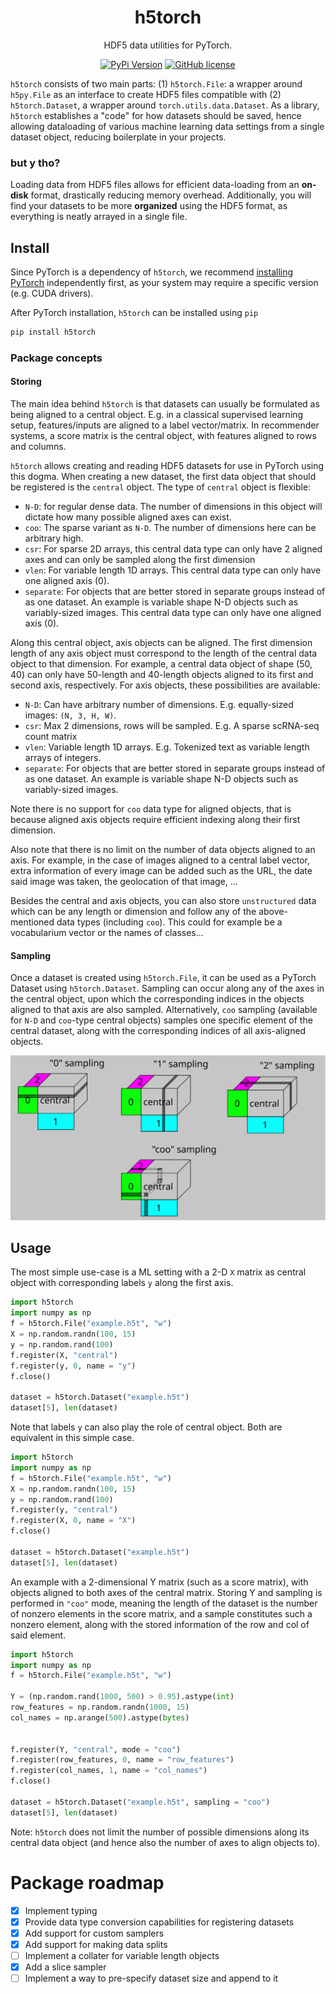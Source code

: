 <div align="center">
<h1>h5torch</h1>

HDF5 data utilities for PyTorch.


[![PyPi Version](https://img.shields.io/pypi/v/h5torch.svg)](https://pypi.python.org/pypi/h5torch/)
[![GitHub license](https://img.shields.io/github/license/gdewael/h5torch)](https://github.com/gdewael/h5torch/blob/main/LICENSE)

</div>

`h5torch` consists of two main parts: (1) `h5torch.File`: a wrapper around `h5py.File` as an interface to create HDF5 files compatible with (2) `h5torch.Dataset`, a wrapper around `torch.utils.data.Dataset`. As a library, `h5torch` establishes a "code" for how datasets should be saved, hence allowing dataloading of various machine learning data settings from a single dataset object, reducing boilerplate in your projects.

### but y tho?
Loading data from HDF5 files allows for efficient data-loading from an **on-disk** format, drastically reducing memory overhead. Additionally, you will find your datasets to be more **organized** using the HDF5 format, as everything is neatly arrayed in a single file.

## Install
Since PyTorch is a dependency of `h5torch`, we recommend [installing PyTorch](https://pytorch.org/get-started/locally/) independently first, as your system may require a specific version (e.g. CUDA drivers).

After PyTorch installation, `h5torch` can be installed using `pip`
```bash
pip install h5torch
```


### Package concepts

#### Storing

The main idea behind `h5torch` is that datasets can usually be formulated as being aligned to a central object. E.g. in a classical supervised learning setup, features/inputs are aligned to a label vector/matrix. In recommender systems, a score matrix is the central object, with features aligned to rows and columns.

`h5torch` allows creating and reading HDF5 datasets for use in PyTorch using this dogma. When creating a new dataset, the first data object that should be registered is the `central` object. The type of `central` object is flexible:

- `N-D`: for regular dense data. The number of dimensions in this object will dictate how many possible aligned axes can exist.
- `coo`: The sparse variant as `N-D`. The number of dimensions here can be arbitrary high.
- `csr`: For sparse 2D arrays, this central data type can only have 2 aligned axes and can only be sampled along the first dimension
- `vlen`: For variable length 1D arrays. This central data type can only have one aligned axis (0).
- `separate`: For objects that are better stored in separate groups instead of as one dataset. An example is variable shape N-D objects such as variably-sized images. This central data type can only have one aligned axis (0).

Along this central object, axis objects can be aligned. The first dimension length of any axis object must correspond to the length of the central data object to that dimension. For example, a central data object of shape (50, 40) can only have 50-length and 40-length objects aligned to its first and second axis, respectively. For axis objects, these possibilities are available:

- `N-D`: Can have arbitrary number of dimensions. E.g. equally-sized images: `(N, 3, H, W)`.
- `csr`: Max 2 dimensions, rows will be sampled. E.g. A sparse scRNA-seq count matrix
- `vlen`: Variable length 1D arrays. E.g. Tokenized text as variable length arrays of integers.
- `separate`: For objects that are better stored in separate groups instead of as one dataset. An example is variable shape N-D objects such as variably-sized images.

Note there is no support for `coo` data type for aligned objects, that is because aligned axis objects require efficient indexing along their first dimension.

Also note that there is no limit on the number of data objects aligned to an axis. For example, in the case of images aligned to a central label vector, extra information of every image can be added such as the URL, the date said image was taken, the geolocation of that image, ...

Besides the central and axis objects, you can also store `unstructured` data which can be any length or dimension and follow any of the above-mentioned data types (including `coo`). This could for example be a vocabularium vector or the names of classes...

#### Sampling

Once a dataset is created using `h5torch.File`, it can be used as a PyTorch Dataset using `h5torch.Dataset`. Sampling can occur along any of the axes in the central object, upon which the corresponding indices in the objects aligned to that axis are also sampled. Alternatively, `coo` sampling (available for `N-D` and `coo`-type central objects) samples one specific element of the central dataset, along with the corresponding indices of all axis-aligned objects.

<img src="./h5torch/img/h5torch.svg" width="750">

## Usage

The most simple use-case is a ML setting with a 2-D `X` matrix as central object with corresponding labels `y` along the first axis.

```python
import h5torch
import numpy as np
f = h5torch.File("example.h5t", "w")
X = np.random.randn(100, 15)
y = np.random.rand(100)
f.register(X, "central")
f.register(y, 0, name = "y")
f.close()

dataset = h5torch.Dataset("example.h5t")
dataset[5], len(dataset)
```

Note that labels `y` can also play the role of central object. Both are equivalent in this simple case.
```python
import h5torch
import numpy as np
f = h5torch.File("example.h5t", "w")
X = np.random.randn(100, 15)
y = np.random.rand(100)
f.register(y, "central")
f.register(X, 0, name = "X")
f.close()

dataset = h5torch.Dataset("example.h5t")
dataset[5], len(dataset)
```

An example with a 2-dimensional Y matrix (such as a score matrix), with objects aligned to both axes of the central matrix. Storing Y and sampling is performed in `"coo"` mode, meaning the length of the dataset is the number of nonzero elements in the score matrix, and a sample constitutes such a nonzero element, along with the stored information of the row and col of said element.
```python
import h5torch
import numpy as np
f = h5torch.File("example.h5t", "w")

Y = (np.random.rand(1000, 500) > 0.95).astype(int)
row_features = np.random.randn(1000, 15)
col_names = np.arange(500).astype(bytes)


f.register(Y, "central", mode = "coo")
f.register(row_features, 0, name = "row_features")
f.register(col_names, 1, name = "col_names")
f.close()

dataset = h5torch.Dataset("example.h5t", sampling = "coo")
dataset[5], len(dataset)
```
Note: `h5torch` does not limit the number of possible dimensions along its central data object (and hence also the number of axes to align objects to).





# Package roadmap
- [x] Implement typing
- [x] Provide data type conversion capabilities for registering datasets
- [x] Add support for custom samplers
- [x] Add support for making data splits
- [ ] Implement a collater for variable length objects
- [x] Add a slice sampler
- [ ] Implement a way to pre-specify dataset size and append to it